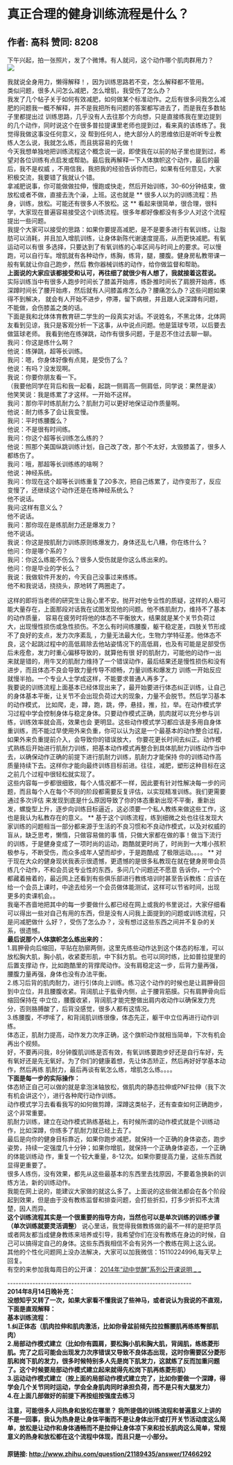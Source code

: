 # 真正合理的健身训练流程是什么？
## 作者: 高科  赞同: 8208
下午兴起，拍一张照片，发了个微博。有人就问，这个动作哪个肌肉群用力？  
![](http://pic4.zhimg.com/4be86147b1c2c99d5aaeb50aa30dbe6f_b.jpg)

  
我就说全身用力，懒得解释！，因为训练思路若不变，怎么解释都不管用。  
类似问题，很多人问怎么减肥，怎么增肌，我受伤了怎么办？  
我发了几个帖子关于如何有效减肥，如何做某个标准动作。之后有很多问我怎么减肥的问题我一概不解释，并不是我把所有问题的答案都写进去了，而是我在多数帖子里都提出过
训练思路，几乎没有人去往那个方向想，只是直接练我在里边提到的几个动作，同时说这个在很多普拉提课里老师也提到过，看来真的该练练了。我觉得我做这事没任何意义，没
帮到任何人，绝大部分人的思维依旧是听听专业教练人怎么说，我就怎么练，而且挑容易的先做！  
今天我想单独地把训练流程这个概念说一说，即使我在以前的帖子里也提到过，希望对各位训练有点启发或帮助。最后我再解释一下人体旗帜这个动作，最后的最后，我不是权威
，不用信我，我把我的经验告诉你而已，如果有任何意见，大家积极交流，我要错了我就认个错。  
拿减肥说事，你可能做做拉伸，慢跑或快走，然后开始训练，30-60分钟结束，做放松或者不做，直接去洗个澡，上班。这也就是 **
很多人以为的训练流程：热身，训练，放松。可能还有很多人不放松。这 **
看起来很简单，很合理，很科学，大家现在普遍容易接受这个训练流程。很多年都好像都没有多少人对这个流程提出一些问题。  
我提个大家可以接受的思路：如果你要提高减肥，是不是要多进行有氧训练，让脂肪可以消耗，并且加入增肌训练，让身体新陈代谢速度提高，从而更快减肥。有氧运动可以有很
多选择，只要达到了有氧训练的心率区间与时间上的要求。可以慢跑，可以自行车。增肌就有各种动作，练胸，练背，腿，腰腹。健身房私教带课一般有氧就让你自己跑步，然后
教你器械训练的动作，给你做监督和帮助。  
**上面说的大家应该都接受和认可，再往细了就很少有人想了，我就接着这茬说。**   
实际训练当中有很多人跑步时间长了膝盖开始疼，练卧推时间长了肩膀开始疼，练深蹲时间长了腰开始疼，然后就有人问膝盖疼怎么办？腰痛怎么办？这些问题如果得不到解决，
就会有人开始不进步，停滞，留下病根，并且跟人说深蹲有问题，不能做，会伤膝盖之类的话。  
下面是我和北体体育教育研二学生的一段真实对话。不说姓名，不黑北体，北体网友看到见谅，我只是客观分析一下这事，从中说点问题。他是篮球专项，以后要去做篮球老师。
我看到他在练弹跳，动作有很多问题，于是忍不住过去聊一聊。  
我问：你这是练什么啊？  
他说：练弹跳，超等长训练。  
我问：嗯，你身体好像有点晃，是受伤了么？  
他说：有吗？没发现啊。  
我说：你要你朋友看一下。  
（我要他同学在背后和我一起看，起跳一侧肩高一侧肩低，同学说：果然是诶）  
他笑笑说：我是练累了才这样。一开始不这样。  
我问：那你平时练肌耐力么？肌耐力可以更好地保证动作质量啊。  
他说：耐力练多了会让我变慢。  
我问：平时练腰腹么？  
他说：不是很有时间练。  
我问：你这个超等长训练怎么练的？  
他说：照那个美国纵跳训练计划，自己改了改，那个不太好，太毁膝盖了，很多人都练伤了。  
我问：哦，那超等长训练练的啥啊？  
他说：神经系统。  
我问：你现在这个超等长训练重复了20多次，把自己练累了，动作变形了，反应变慢了，还继续这个动作还是在练神经系统么？  
他不说话。  
我问:这样有意义么？  
他不说话。  
我问：那你现在是练肌耐力还是爆发力？  
他不说话。  
我说：你这是按肌耐力训练原则练爆发力，身体还乱七八糟，你在练什么？  
他问：你是哪个系的？  
我问：你这么练能不伤么？很多人受伤就是你这么练出来的。  
他问：你是毕业的学长么？  
我说：我做软件开发的，今天自己没事过来练练。  
他不和我说话，挠挠头，原地转了两圈走了。  
  
这样的即将当老师的研究生让我心里不安。抛开对他专业性的质疑，这样的人极可能大量存在，上面那段对话我在试图发现他的问题。他不练肌耐力，维持不了基本的动作质量，
容易在疲劳时将他的体态不平衡放大，结果就是某个关节负荷过大，出现慢性损伤或急性损伤。不怎么有时间练腰腹，躯干稳定差，四肢关节形成不了良好的支点，发力次序紊乱
，力量无法最大化，生物力学特征差。他体态不良，这个起跳过程中的高低肩除去他站姿情况下的高低肩，也及有可能是足部受伤后未痊愈，发力时重心偏移导致的，就算他有很
好的肌耐力，可能他的动作一出来就是错的，用牛叉的肌耐力维持了一个错误动作，最后结果还是慢性损伤和没有进步，而且体态不良会导致力量传导不顺畅，力量训练和爆发力
训练一开始反应就慢半拍。一个专业人士学成这样，不能要求普通人再多了。  
我要说的训练流程上面基本已经体现出来了，最开始要进行体态纠正训练，让自己的身体基本平衡，让关节不会出现负荷过大的现象，力量不会脱节。然后学习基本的动作模式，
比如爬，走，蹲，跑，跳，停，悬挂，推，拉，举。在动作模式学习过程中学会控制身体与稳定身体。只要动作模式正确，肌肉就可以充分参与训练，训练效率就会高，效果也会
更明显。这些动作模式学习都应该是多用自身体重训练，而不能过早使用外来负重，你可以认为这是一个最基本的动作整合过程，如果外来负重提前介入，会导致你的错误放大，
你要花更长时间去纠正。动作模式熟练后开始进行肌耐力训练，把基本动作模式再整合到具体肌耐力训练动作当中去，以确保动作正确的前提下进行肌耐力训练，肌耐力才能保持
你的训练动作高质量持续下去。这样你才能向最终训练目标前进。往往，减肥，塑形这种目标在这之前几个过程中很轻松就实现了。  
这些内容每一步都很细致，每个人情况都不一样，因此要有针对性解决每一步的问题，而且每个人在每个不同的阶段都需要反复评估，以实现精准训练。我们更需要通过多次评估
来发现到底是什么原因导致了你的体态重新出现不平衡，重新出发，螺旋型上升，逐步向训练目标逼近，这必须要一个私人教练来做这些工作，这也是我认为私教存在的意义。
** 基于这个训练流程，练到细微之处也往往发现大家训练的问题相当一部分都来源于生活的不良习惯和不良动作模式，以及对权威的盲从，缺乏思考，懒惰，只做容易做的事
情，只做大家都在做的事！做当下流行的训练，于是健身变成了一项时尚的运动，跑酷就更时尚了，时尚到一大堆小孩积极参与，不断受伤，而众多成年人望而却步，于是跑酷成
了极限运动。。。。 ** 对于现在大众的健身现状我表示很遗憾，更遗憾的是很多私教现在就在健身房带会员练几个动作，不和会员说专业性的东西，多问几个问题还不愿意
告诉你，一个个都藏着掖着的，最近网上还看到有些俱乐部进行教练培训时甚至告诉教练：应该在给一个会员上课时，中途去给另一个会员做体能测试，这样可以节省时间，出现
更多的卖课机会。。  
我毫不吝啬地把其中的每一步要做什么都已经在网上或我的书里说过，大家仔细看可以得出一些对自己有用的东西，但是没有人问我上面提到的问题或训练流程，只是问减肥做什
么好？，受伤了怎么办？，没有想过这些东西之间并不复杂的关系，很遗憾。  
**最后说那个人体旗帜怎么练出来的：**   
1.肩胛骨向后缩回，平贴在肋廓两侧，这里先练些动作达到这个体态的标准，可以放松胸大肌，胸小肌，收紧菱形肌，中下斜方肌。也可以同时练，比如普拉提里的后置支撑动
作，比如跑酷里的背撑爬动作。没有肩稳定这一步，后背力量再强，腰腹力量再强，身体也没有办法平衡。  
2.练习后背的肌肉耐力，进行引体向上训练。练习这个动作的时候也是让肩胛骨回到中立位，并且腰腹收紧。背阔肌止于肱骨内侧，止于腰背筋膜。只有肩胛骨向后缩回保持在
中立位，腰腹收紧，背阔肌才能完整做出肩内收动作以确保发力充分，否则胳膊酸了，后背没感觉，很多人都有这情况。  
3.练腰腹，不啰嗦了，和背阔肌训练很像，体态先正，躯干中立位再进行动作训练。  
体态正，肌耐力提高，动作发力次序正确，这个旗帜动作就相当简单，下次有机会再出个视频。  
好，不要再问我，8分钟腹肌训练是否有效，有氧训练要跑步好还是自行车好，先有氧好还是先无氧好。为了你们的健康着想，先让体态矫正，然后再好好学基本动作，然后再练
肌耐力，最后再谈有氧怎么练，增肌怎么练。。。。  
**下面是每一步的实际操作：**   
体态矫正自己可以做的就是拿泡沫轴放松，做肌肉的静态拉伸或PNF拉伸（我下次有机会讲这个），进行各种爬行动作训练。  
动作模式学习去看看我写的如何做剪蹲，深蹲这类帖子，还有查查如何正确跑步，这个非常重要。  
肌耐力训练，建立在动作模式熟练基础上，有时候所谓的动作模式就是个训练动作，比如深蹲，你练多了肌耐力就已经上去了。  
最后是向你的健身目标靠近，如果你跑步减肥，就保持一个正确的身体姿态，跑步姿势，持续一定强度几十分钟；如果你增肌，就保持一个正确身体姿态，一个正确的体能训练动
作，重复一个较大重量，8-12次。如果你要提高力量，这些东西就显得更重要了。  
很多人练伤，没有效果，都先从这些最基本的东西里去找原因，不要着急换新的训练方法，新的训练动作。  
我能在网上说的，能建议大家做的就这么多了。上面说的这些做法都会在各个阶段起到效果，但是由于没有教练监督和排查问题，会打些折扣，打多少折扣不太清楚，因人而异。  
**这个训练流程其实是一个很重要的指导方向，当然也可以是单次训练的训练步骤（单次训练就要灵活调整）** 说心里话，我觉得我做教练做的最不一样的是把学员或者网友都当成健身教练来培养或引导，我希望你们在没有教练在身边的时候，自己可以搞得定自己的身体。这些东西我相信不会有另外一个教练在网上这么说。   
其他的个性化问题网上没办法解决，大家可以加我微信：15110224996,每天早上回复。  
有空的来参加我每周日的公开课： [ 2014年“动中觉醒”系列公开课说明 _ _
](http://blog.sina.com.cn/s/blog_8a4810b50101jhpu.html)  
  
  
\------------------------------------------------------------------  
**2014年8月14日晚补充：**   
**没想知乎又转了一次，如果大家看不懂我说了些神马，或者说认为我说的不直观，下面是直观解释：**   
**基本训练流程：**   
**1.纠正体态（肌肉拉伸和肌肉激活，比如你骨盆前倾先拉拉髂腰肌再练练臀部肌肉）**   
**2.局部动作模式建立（比如你有圆肩，要松胸小肌和胸大肌，背阔肌，练练菱形肌。完了之后可能会出现发力次序错误又导致不良体态出现，这时你需要区分菱形肌和岗下肌的发力，很多时候特别多人先是岗下肌发力，这就练了反而加重问题了。这个时候要局部动作模式建立起来就得先松岗下肌再练菱形肌）**   
**3.运动动作模式建立（按上面的局部动作模式建立完了，比如你要做一个深蹲，得学会几个关节同时运动，学会全身肌肉同时承担负荷，而不是只有大腿发力）**   
**4.在上面几部做好的前提下再按组按强度去练习**   
  
  
**注意，可能很多人问热身和放松在哪里？ 我所提倡的训练流程和普遍意义上讲的不是一回事，我认为热身是让身体平衡而不是让身体出汗或打开关节活动度这么简单，放松是让动作和身体通畅而不是拉伸让身体凉下来和拉长肌肉这么简单，常规意义的热身和放松都在这个流程中体现，而且只是一小部分。**

#### 原链接: http://www.zhihu.com/question/21189435/answer/17466292